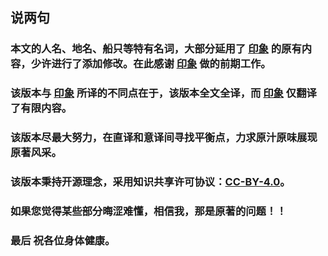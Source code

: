 ## 说两句

### 本文的人名、地名、船只等特有名词，大部分延用了 <u>印象</u> 的原有内容，少许进行了添加修改。在此感谢 <u>印象</u> 做的前期工作。



### 该版本与 <u>印象</u>   所译的不同点在于，该版本全文全译，而 <u>印象</u>  仅翻译了有限内容。



### 该版本尽最大努力，在直译和意译间寻找平衡点，力求原汁原味展现原著风采。



### 该版本秉持开源理念，采用知识共享许可协议：[CC-BY-4.0](https://creativecommons.org/licenses/by/4.0/)。



### 如果您觉得某些部分晦涩难懂，相信我，那是原著的问题！！



### 最后 祝各位身体健康。









